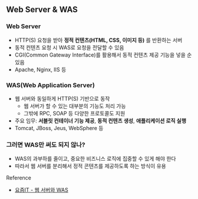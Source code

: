 ## Web Server & WAS

### Web Server

- HTTP(S) 요청을 받아 **정적 컨텐츠(HTML, CSS, 이미지 등)** 를 반환하는 서버
- 동적 컨텐츠 요청 시 WAS로 요청을 전달할 수 있음
- CGI(Common Gateway Interface)를 활용해서 동적 컨텐츠 제공 기능을 넣을 순 있음
- Apache, Nginx, IIS 등

### WAS(Web Application Server)

- 웹 서버와 동일하게 HTTP(S) 기반으로 동작
  - 웹 서버가 할 수 있는 대부분의 기능도 처리 가능
  - 그밖에 RPC, SOAP 등 다양한 프로토콜도 지원
- 주요 임무: **서블릿 컨테이너 기능 제공**, **동적 컨텐츠 생성**, **애플리케이션 로직 실행**
- Tomcat, JBoss, Jeus, WebSphere 등

### 그러면 WAS만 써도 되지 않나?

- WAS의 과부하를 줄이고, 중요한 비즈니스 로직에 집중할 수 있게 해야 한다
- 따라서 웹 서버를 분리해서 정적 콘텐츠를 제공하도록 하는 방식이 유용

Reference

- [요즘IT - 웹 서버와 WAS](https://yozm.wishket.com/magazine/detail/1780/)
